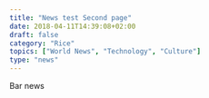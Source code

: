 ```yaml
---
title: "News test Second page"
date: 2018-04-11T14:39:08+02:00
draft: false
category: "Rice"
topics: ["World News", "Technology", "Culture"]
type: "news"
---
```


Bar news
